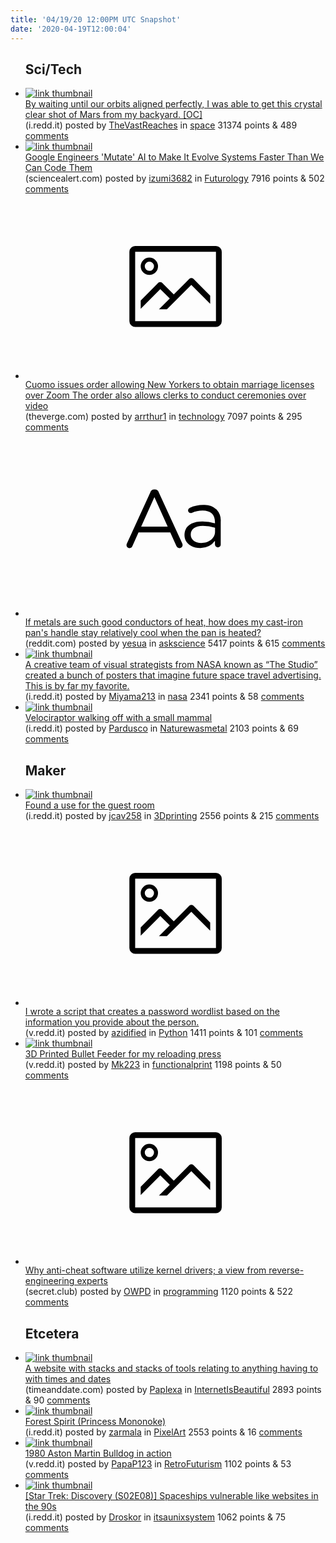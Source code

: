 ```yaml
---
title: '04/19/20 12:00PM UTC Snapshot'
date: '2020-04-19T12:00:04'
---
```

<ul>
<h2>Sci/Tech</h2>

<li><a href='https://i.redd.it/qjh90rzq0ot41.jpg'><img src='https://b.thumbs.redditmedia.com/awvY6HyAXA30ahcEXOI-cC5dneR0aZpwYyTjHwaVsvE.jpg' alt='link thumbnail'></a><div><div class='linkTitle'><a href='https://i.redd.it/qjh90rzq0ot41.jpg'>By waiting until our orbits aligned perfectly, I was able to get this crystal clear shot of Mars from my backyard. [OC]</a></div>(i.redd.it) posted by <a href='https://www.reddit.com/user/TheVastReaches'>TheVastReaches</a> in <a href='https://www.reddit.com/r/space'>space</a> 31374 points & 489 <a href='https://www.reddit.com/r/space/comments/g3xuoe/by_waiting_until_our_orbits_aligned_perfectly_i/'>comments</a></div></li>

<li><a href='https://www.sciencealert.com/coders-mutate-ai-systems-to-make-them-evolve-faster-than-we-can-program-them'><img src='https://b.thumbs.redditmedia.com/LcldPRwjRU765U8WA9DlSo7yM64hfAIxAkoxzdvIY7E.jpg' alt='link thumbnail'></a><div><div class='linkTitle'><a href='https://www.sciencealert.com/coders-mutate-ai-systems-to-make-them-evolve-faster-than-we-can-program-them'>Google Engineers 'Mutate' AI to Make It Evolve Systems Faster Than We Can Code Them</a></div>(sciencealert.com) posted by <a href='https://www.reddit.com/user/izumi3682'>izumi3682</a> in <a href='https://www.reddit.com/r/Futurology'>Futurology</a> 7916 points & 502 <a href='https://www.reddit.com/r/Futurology/comments/g3v937/google_engineers_mutate_ai_to_make_it_evolve/'>comments</a></div></li>

<li><a href='https://www.theverge.com/2020/4/18/21226544/cuomo-new-yorkers-marriage-licenses-zoom-coronavirus'><svg version='1.1' viewBox='-34 -14 104 64' preserveAspectRatio='xMidYMid meet' xmlns='http://www.w3.org/2000/svg' xmlns:xlink='http://www.w3.org/1999/xlink'>
    <title>link thumbnail</title>
    <path d='M32,4H4A2,2,0,0,0,2,6V30a2,2,0,0,0,2,2H32a2,2,0,0,0,2-2V6A2,2,0,0,0,32,4ZM4,30V6H32V30Z'></path>
    <path d='M8.92,14a3,3,0,1,0-3-3A3,3,0,0,0,8.92,14Zm0-4.6A1.6,1.6,0,1,1,7.33,11,1.6,1.6,0,0,1,8.92,9.41Z'></path>
    <path d='M22.78,15.37l-5.4,5.4-4-4a1,1,0,0,0-1.41,0L5.92,22.9v2.83l6.79-6.79L16,22.18l-3.75,3.75H15l8.45-8.45L30,24V21.18l-5.81-5.81A1,1,0,0,0,22.78,15.37Z'></path>
    </svg></a><div><div class='linkTitle'><a href='https://www.theverge.com/2020/4/18/21226544/cuomo-new-yorkers-marriage-licenses-zoom-coronavirus'>Cuomo issues order allowing New Yorkers to obtain marriage licenses over Zoom The order also allows clerks to conduct ceremonies over video</a></div>(theverge.com) posted by <a href='https://www.reddit.com/user/arrthur1'>arrthur1</a> in <a href='https://www.reddit.com/r/technology'>technology</a> 7097 points & 295 <a href='https://www.reddit.com/r/technology/comments/g3vp3j/cuomo_issues_order_allowing_new_yorkers_to_obtain/'>comments</a></div></li>

<li><a href='https://www.reddit.com/r/askscience/comments/g3pw9t/if_metals_are_such_good_conductors_of_heat_how/'><svg version='1.1' viewBox='-34 -12 104 64' preserveAspectRatio='xMidYMid slice' xmlns='http://www.w3.org/2000/svg' xmlns:xlink='http://www.w3.org/1999/xlink'>
    <title>text link thumbnail</title>
    <path d='M12.19,8.84a1.45,1.45,0,0,0-1.4-1h-.12a1.46,1.46,0,0,0-1.42,1L1.14,26.56a1.29,1.29,0,0,0-.14.59,1,1,0,0,0,1,1,1.12,1.12,0,0,0,1.08-.77l2.08-4.65h11l2.08,4.59a1.24,1.24,0,0,0,1.12.83,1.08,1.08,0,0,0,1.08-1.08,1.64,1.64,0,0,0-.14-.57ZM6.08,20.71l4.59-10.22,4.6,10.22Z'>
    </path>
    <path d='M32.24,14.78A6.35,6.35,0,0,0,27.6,13.2a11.36,11.36,0,0,0-4.7,1,1,1,0,0,0-.58.89,1,1,0,0,0,.94.92,1.23,1.23,0,0,0,.39-.08,8.87,8.87,0,0,1,3.72-.81c2.7,0,4.28,1.33,4.28,3.92v.5a15.29,15.29,0,0,0-4.42-.61c-3.64,0-6.14,1.61-6.14,4.64v.05c0,2.95,2.7,4.48,5.37,4.48a6.29,6.29,0,0,0,5.19-2.48V26.9a1,1,0,0,0,1,1,1,1,0,0,0,1-1.06V19A5.71,5.71,0,0,0,32.24,14.78Zm-.56,7.7c0,2.28-2.17,3.89-4.81,3.89-1.94,0-3.61-1.06-3.61-2.86v-.06c0-1.8,1.5-3,4.2-3a15.2,15.2,0,0,1,4.22.61Z'>
    </path>
    </svg></a><div><div class='linkTitle'><a href='https://www.reddit.com/r/askscience/comments/g3pw9t/if_metals_are_such_good_conductors_of_heat_how/'>If metals are such good conductors of heat, how does my cast-iron pan's handle stay relatively cool when the pan is heated?</a></div>(reddit.com) posted by <a href='https://www.reddit.com/user/yesua'>yesua</a> in <a href='https://www.reddit.com/r/askscience'>askscience</a> 5417 points & 615 <a href='https://www.reddit.com/r/askscience/comments/g3pw9t/if_metals_are_such_good_conductors_of_heat_how/'>comments</a></div></li>

<li><a href='https://i.redd.it/wdp6mwuaskt41.jpg'><img src='https://b.thumbs.redditmedia.com/pdNjmvTFr1ApCFhzj4Obumlcy6ICaO3nucswgxjSPSU.jpg' alt='link thumbnail'></a><div><div class='linkTitle'><a href='https://i.redd.it/wdp6mwuaskt41.jpg'>A creative team of visual strategists from NASA known as “The Studio” created a bunch of posters that imagine future space travel advertising. This is by far my favorite.</a></div>(i.redd.it) posted by <a href='https://www.reddit.com/user/Miyama213'>Miyama213</a> in <a href='https://www.reddit.com/r/nasa'>nasa</a> 2341 points & 58 <a href='https://www.reddit.com/r/nasa/comments/g3n87p/a_creative_team_of_visual_strategists_from_nasa/'>comments</a></div></li>

<li><a href='https://i.redd.it/kmp5q9vtolt41.jpg'><img src='https://b.thumbs.redditmedia.com/dmc2hK5t6h36SG1uRoQ1dqkLJJgPGIiu7vuByCYuB2w.jpg' alt='link thumbnail'></a><div><div class='linkTitle'><a href='https://i.redd.it/kmp5q9vtolt41.jpg'>Velociraptor walking off with a small mammal</a></div>(i.redd.it) posted by <a href='https://www.reddit.com/user/Pardusco'>Pardusco</a> in <a href='https://www.reddit.com/r/Naturewasmetal'>Naturewasmetal</a> 2103 points & 69 <a href='https://www.reddit.com/r/Naturewasmetal/comments/g3pzwe/velociraptor_walking_off_with_a_small_mammal/'>comments</a></div></li>

<h2>Maker</h2>

<li><a href='https://i.redd.it/gzq2dfk75ot41.jpg'><img src='https://b.thumbs.redditmedia.com/KVs2PVW8zvrr5N4gPFG4eekRz4xn0jtqRA7lOvQedRw.jpg' alt='link thumbnail'></a><div><div class='linkTitle'><a href='https://i.redd.it/gzq2dfk75ot41.jpg'>Found a use for the guest room</a></div>(i.redd.it) posted by <a href='https://www.reddit.com/user/jcav258'>jcav258</a> in <a href='https://www.reddit.com/r/3Dprinting'>3Dprinting</a> 2556 points & 215 <a href='https://www.reddit.com/r/3Dprinting/comments/g3y7t0/found_a_use_for_the_guest_room/'>comments</a></div></li>

<li><a href='https://v.redd.it/byrdzjswilt41'><svg version='1.1' viewBox='-34 -14 104 64' preserveAspectRatio='xMidYMid meet' xmlns='http://www.w3.org/2000/svg' xmlns:xlink='http://www.w3.org/1999/xlink'>
    <title>link thumbnail</title>
    <path d='M32,4H4A2,2,0,0,0,2,6V30a2,2,0,0,0,2,2H32a2,2,0,0,0,2-2V6A2,2,0,0,0,32,4ZM4,30V6H32V30Z'></path>
    <path d='M8.92,14a3,3,0,1,0-3-3A3,3,0,0,0,8.92,14Zm0-4.6A1.6,1.6,0,1,1,7.33,11,1.6,1.6,0,0,1,8.92,9.41Z'></path>
    <path d='M22.78,15.37l-5.4,5.4-4-4a1,1,0,0,0-1.41,0L5.92,22.9v2.83l6.79-6.79L16,22.18l-3.75,3.75H15l8.45-8.45L30,24V21.18l-5.81-5.81A1,1,0,0,0,22.78,15.37Z'></path>
    </svg></a><div><div class='linkTitle'><a href='https://v.redd.it/byrdzjswilt41'>I wrote a script that creates a password wordlist based on the information you provide about the person.</a></div>(v.redd.it) posted by <a href='https://www.reddit.com/user/azidified'>azidified</a> in <a href='https://www.reddit.com/r/Python'>Python</a> 1411 points & 101 <a href='https://www.reddit.com/r/Python/comments/g3pjcs/i_wrote_a_script_that_creates_a_password_wordlist/'>comments</a></div></li>

<li><a href='https://v.redd.it/fsl3uky6hot41'><img src='https://a.thumbs.redditmedia.com/C2yQN48UvdmFMhF9rsAaIwBNAtajjajs_IDbslOJbt0.jpg' alt='link thumbnail'></a><div><div class='linkTitle'><a href='https://v.redd.it/fsl3uky6hot41'>3D Printed Bullet Feeder for my reloading press</a></div>(v.redd.it) posted by <a href='https://www.reddit.com/user/Mk223'>Mk223</a> in <a href='https://www.reddit.com/r/functionalprint'>functionalprint</a> 1198 points & 50 <a href='https://www.reddit.com/r/functionalprint/comments/g3z91h/3d_printed_bullet_feeder_for_my_reloading_press/'>comments</a></div></li>

<li><a href='https://secret.club/2020/04/17/kernel-anticheats.html'><svg version='1.1' viewBox='-34 -14 104 64' preserveAspectRatio='xMidYMid meet' xmlns='http://www.w3.org/2000/svg' xmlns:xlink='http://www.w3.org/1999/xlink'>
    <title>link thumbnail</title>
    <path d='M32,4H4A2,2,0,0,0,2,6V30a2,2,0,0,0,2,2H32a2,2,0,0,0,2-2V6A2,2,0,0,0,32,4ZM4,30V6H32V30Z'></path>
    <path d='M8.92,14a3,3,0,1,0-3-3A3,3,0,0,0,8.92,14Zm0-4.6A1.6,1.6,0,1,1,7.33,11,1.6,1.6,0,0,1,8.92,9.41Z'></path>
    <path d='M22.78,15.37l-5.4,5.4-4-4a1,1,0,0,0-1.41,0L5.92,22.9v2.83l6.79-6.79L16,22.18l-3.75,3.75H15l8.45-8.45L30,24V21.18l-5.81-5.81A1,1,0,0,0,22.78,15.37Z'></path>
    </svg></a><div><div class='linkTitle'><a href='https://secret.club/2020/04/17/kernel-anticheats.html'>Why anti-cheat software utilize kernel drivers; a view from reverse-engineering experts</a></div>(secret.club) posted by <a href='https://www.reddit.com/user/OWPD'>OWPD</a> in <a href='https://www.reddit.com/r/programming'>programming</a> 1120 points & 522 <a href='https://www.reddit.com/r/programming/comments/g3rwjn/why_anticheat_software_utilize_kernel_drivers_a/'>comments</a></div></li>

<h2>Etcetera</h2>

<li><a href='https://www.timeanddate.com/'><img src='https://b.thumbs.redditmedia.com/eLgReh6_ItuyizHl6XH1sKlJzU0i3npOVONChVNOIus.jpg' alt='link thumbnail'></a><div><div class='linkTitle'><a href='https://www.timeanddate.com/'>A website with stacks and stacks of tools relating to anything having to with times and dates</a></div>(timeanddate.com) posted by <a href='https://www.reddit.com/user/Paplexa'>Paplexa</a> in <a href='https://www.reddit.com/r/InternetIsBeautiful'>InternetIsBeautiful</a> 2893 points & 90 <a href='https://www.reddit.com/r/InternetIsBeautiful/comments/g3s0ms/a_website_with_stacks_and_stacks_of_tools/'>comments</a></div></li>

<li><a href='https://i.redd.it/6ury24196nt41.png'><img src='https://b.thumbs.redditmedia.com/Z5edR1uF1mEZnWvzBMAw_hK16CWmGl99XJG9kkriPtg.jpg' alt='link thumbnail'></a><div><div class='linkTitle'><a href='https://i.redd.it/6ury24196nt41.png'>Forest Spirit (Princess Mononoke)</a></div>(i.redd.it) posted by <a href='https://www.reddit.com/user/zarmala'>zarmala</a> in <a href='https://www.reddit.com/r/PixelArt'>PixelArt</a> 2553 points & 16 <a href='https://www.reddit.com/r/PixelArt/comments/g3v4q5/forest_spirit_princess_mononoke/'>comments</a></div></li>

<li><a href='https://v.redd.it/xoilr4mbept41'><img src='https://b.thumbs.redditmedia.com/WCrWpuwX_aMdn9bvJL06YKwS8ikg5pL_HUi7DRT0Srk.jpg' alt='link thumbnail'></a><div><div class='linkTitle'><a href='https://v.redd.it/xoilr4mbept41'>1980 Aston Martin Bulldog in action</a></div>(v.redd.it) posted by <a href='https://www.reddit.com/user/PapaP123'>PapaP123</a> in <a href='https://www.reddit.com/r/RetroFuturism'>RetroFuturism</a> 1102 points & 53 <a href='https://www.reddit.com/r/RetroFuturism/comments/g41ntc/1980_aston_martin_bulldog_in_action/'>comments</a></div></li>

<li><a href='https://i.redd.it/zaemw3m90ot41.jpg'><img src='https://b.thumbs.redditmedia.com/lvHw1m31dwrLtaT3_K3PKr9xiLvCXhCQ526EMEDwibk.jpg' alt='link thumbnail'></a><div><div class='linkTitle'><a href='https://i.redd.it/zaemw3m90ot41.jpg'>[Star Trek: Discovery (S02E08)] Spaceships vulnerable like websites in the 90s</a></div>(i.redd.it) posted by <a href='https://www.reddit.com/user/Droskor'>Droskor</a> in <a href='https://www.reddit.com/r/itsaunixsystem'>itsaunixsystem</a> 1062 points & 75 <a href='https://www.reddit.com/r/itsaunixsystem/comments/g3xtd4/star_trek_discovery_s02e08_spaceships_vulnerable/'>comments</a></div></li>

</ul>
